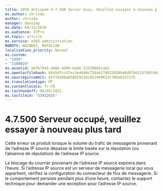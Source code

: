 ```yaml
---
title: 1050 Antispam 4.7.500 Server busy. Veuillez essayer à nouveau plus tard à partir de [XXX.XXX.XXX.XXX]
ms.author: chrisda
author: chrisda
manager: dansimp
ms.date: 04/21/2020
ms.audience: ITPro
ms.topic: article
ms.service: o365-administration
ROBOTS: NOINDEX, NOFOLLOW
localization_priority: Normal
ms.custom:
- "1050"
- "3100024"
ms.assetid: a97b7845-4884-4d99-bab6-52539603cab2
ms.openlocfilehash: 84a5dfccd7ec3e4640c728ab1740220309a0d97b61157d0fd4e463ed95aef0d2
ms.sourcegitcommit: b5f7da89a650d2915dc652449623c78be6247175
ms.translationtype: MT
ms.contentlocale: fr-FR
ms.lasthandoff: 08/05/2021
ms.locfileid: "53932635"
---
```

# <a name="47500-server-busy-please-try-again-later"></a>4.7.500 Serveur occupé, veuillez essayer à nouveau plus tard

Cette erreur se produit lorsque le volume du trafic de messagerie provenant de l’adresse IP source dépasse la limite basée sur la réputation (ou l’absence de réputation) de l’adresse IP source.

Le blocage du courrier provenant de l’adresse IP source expirera dans l’heure. Si l’adresse IP source est un serveur de messagerie local qui vous appartient, vérifiez la configuration du connecteur de flux de messagerie. Si le comportement persiste pendant plus d’une heure, contactez le support technique pour demander une exception pour l’adresse IP source.
